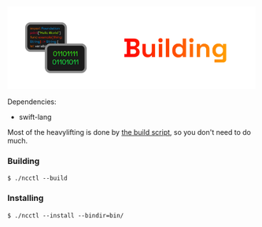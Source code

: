 ![ncMarkdown-Build](md/image/NCMarkdown-Build.svg)

Dependencies:

 * swift-lang

Most of the heavylifting is done by [the build script](ncctl), so you don't need to do much.

### Building
    $ ./ncctl --build

### Installing
    $ ./ncctl --install --bindir=bin/